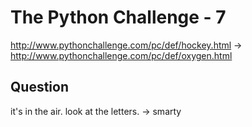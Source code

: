 # The Python Challenge - 7

http://www.pythonchallenge.com/pc/def/hockey.html
->
http://www.pythonchallenge.com/pc/def/oxygen.html

## Question

it's in the air. look at the letters.
->
smarty
